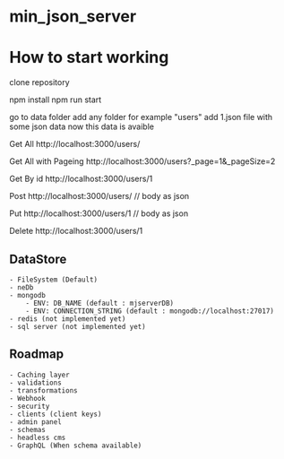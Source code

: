 # min_json_server

# **How to start working**

clone repository

npm install
npm run start

go to data folder
add any folder for example "users"
add 1.json file with some json data
now this data is avaible

Get All
http://localhost:3000/users/


Get All with Pageing
http://localhost:3000/users?_page=1&_pageSize=2


Get By id
http://localhost:3000/users/1


Post
http://localhost:3000/users/ // body as json


Put
http://localhost:3000/users/1 // body as json


Delete
http://localhost:3000/users/1



## DataStore
    - FileSystem (Default)
    - neDb
    - mongodb 
        - ENV: DB_NAME (default : mjserverDB)
        - ENV: CONNECTION_STRING (default : mongodb://localhost:27017)
    - redis (not implemented yet)
    - sql server (not implemented yet)

## Roadmap 
    
    - Caching layer
    - validations
    - transformations 
    - Webhook 
    - security
    - clients (client keys) 
    - admin panel
    - schemas
    - headless cms
    - GraphQL (When schema available)